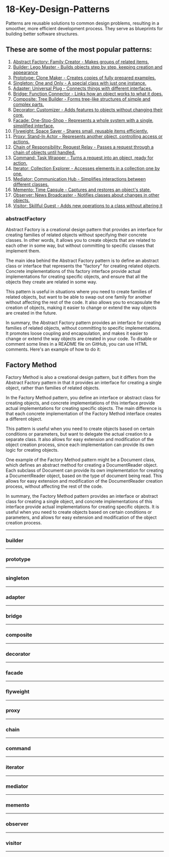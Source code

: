 # 18-Key-Design-Patterns
Patterns are reusable solutions to common design problems, resulting in a smoother, more efficient development process. They serve as blueprints for building better software structures. 
 ## These are some of the most popular patterns:
1. [Abstract Factory: Family Creator - Makes groups of related items.](#abstractFactory)
2. [Builder: Lego Master - Builds objects step by step, keeping creation and appearance](#builder)
3. [Prototype: Clone Maker - Creates copies of fully prepared examples.](#prototype)
4. [Singleton: One and Only - A special class with just one instance.](#singleton)
5. [Adapter: Universal Plug - Connects things with different interfaces.](#adapter)
6. [Bridge: Function Connector - Links how an object works to what it does.](#bridge)
7. [Composite: Tree Builder - Forms tree-like structures of simple and complex parts.](#composite)
8. [Decorator: Customizer - Adds features to objects without changing their core.](#decorator)
9. [Facade: One-Stop-Shop - Represents a whole system with a single, simplified interface.](#facade)
10. [Flyweight: Space Saver - Shares small, reusable items efficiently.](#flyweight)
11. [Proxy: Stand-In Actor - Represents another object, controlling access or actions.](#proxy)
12. [Chain of Responsibility: Request Relay - Passes a request through a chain of objects until handled.](#chain)
13. [Command: Task Wrapper - Turns a request into an object, ready for action.](#command)
14. [Iterator: Collection Explorer - Accesses elements in a collection one by one.](#iterator)
15. [Mediator: Communication Hub - Simplifies interactions between different classes.](#mediator)
16. [Memento: Time Capsule - Captures and restores an object's state.](#memento)
17. [Observer: News Broadcaster - Notifies classes about changes in other objects.](#observer)
18. [Visitor: Skillful Guest - Adds new operations to a class without altering it](#visitor)

### abstractFactory
Abstract Factory is a creational design pattern that provides an interface for creating families of related objects without specifying their concrete classes. In other words, it allows you to create objects that are related to each other in some way, but without committing to specific classes that implement them.

The main idea behind the Abstract Factory pattern is to define an abstract class or interface that represents the "factory" for creating related objects. Concrete implementations of this factory interface provide actual implementations for creating specific objects, and ensure that all the objects they create are related in some way.

This pattern is useful in situations where you need to create families of related objects, but want to be able to swap out one family for another without affecting the rest of the code. It also allows you to encapsulate the creation of objects, making it easier to change or extend the way objects are created in the future.

In summary, the Abstract Factory pattern provides an interface for creating families of related objects, without committing to specific implementations. It promotes loose coupling and encapsulation, and makes it easier to change or extend the way objects are created in your code.
To disable or comment some lines in a README file on GitHub, you can use HTML comments. Here's an example of how to do it:

 
<!--
```
// Define the interface for creating cars
interface CarFactory {
    public Sedan createSedan();
    public SUV createSUV();
}

// Concrete factory for creating a family of related cars
class FamilyCarFactory implements CarFactory {
    public Sedan createSedan() {
        return new FamilySedan();
    }
    public SUV createSUV() {
        return new FamilySUV();
    }
}

// Abstract class for the car
abstract class Car {
    public abstract String getName();
    public abstract int getNumDoors();
}

// Concrete class for the sedan
class Sedan extends Car {
    public String getName() {
        return "Sedan";
    }
    public int getNumDoors() {
        return 4;
    }
}

// Concrete class for the SUV
class SUV extends Car {
    public String getName() {
        return "SUV";
    }
    public int getNumDoors() {
        return 5;
    }
}

// Concrete class for the family of sedan cars
class FamilySedan extends Sedan {
    public String getName() {
        return "Family Sedan";
    }
}

// Concrete class for the family of SUV cars
class FamilySUV extends SUV {
    public String getName() {
        return "Family SUV";
    }
}
```

To use the Abstract Factory pattern to create a family of related car objects, you can create an instance of the FamilyCarFactory and use it to create new cars:
```
CarFactory factory = new FamilyCarFactory();
Sedan sedan = factory.createSedan();
SUV suv = factory.createSUV();

System.out.println(sedan.getName() + " with " + sedan.getNumDoors() + " doors"); // Output: "Family Sedan with 4 doors"
System.out.println(suv.getName() + " with " + suv.getNumDoors() + " doors"); // Output: "Family SUV with 5 doors"
```
 -->
## Factory Method
Factory Method is also a creational design pattern, but it differs from the Abstract Factory pattern in that it provides an interface for creating a single object, rather than families of related objects.

In the Factory Method pattern, you define an interface or abstract class for creating objects, and concrete implementations of this interface provide actual implementations for creating specific objects. The main difference is that each concrete implementation of the Factory Method interface creates a different object.

This pattern is useful when you need to create objects based on certain conditions or parameters, but want to delegate the actual creation to a separate class. It also allows for easy extension and modification of the object creation process, since each implementation can provide its own logic for creating objects.

One example of the Factory Method pattern might be a Document class, which defines an abstract method for creating a DocumentReader object. Each subclass of Document can provide its own implementation for creating a DocumentReader object, based on the type of document being read. This allows for easy extension and modification of the DocumentReader creation process, without affecting the rest of the code.

In summary, the Factory Method pattern provides an interface or abstract class for creating a single object, and concrete implementations of this interface provide actual implementations for creating specific objects. It is useful when you need to create objects based on certain conditions or parameters, and allows for easy extension and modification of the object creation process.
<!--
```
// Define the interface for creating cars
interface CarFactory {
    public Car createCar();
}

// Concrete factory for creating sedan cars
class SedanFactory implements CarFactory {
    public Car createCar() {
        return new Sedan();
    }
}

// Concrete factory for creating SUV cars
class SUVFactory implements CarFactory {
    public Car createCar() {
        return new SUV();
    }
}

// Abstract class for the car
abstract class Car {
    public abstract String getName();
    public abstract int getNumDoors();
}

// Concrete class for the sedan
class Sedan extends Car {
    public String getName() {
        return "Sedan";
    }
    public int getNumDoors() {
        return 4;
    }
}

// Concrete class for the SUV
class SUV extends Car {
    public String getName() {
        return "SUV";
    }
    public int getNumDoors() {
        return 5;
    }
}
```

In this example, we have defined an interface CarFactory for creating cars, and two concrete factories SedanFactory and SUVFactory that create different types of cars. We have also defined an abstract class Car and concrete classes Sedan and SUV that extend Car.

To use the Factory Method pattern to create different types of cars, you can create an instance of the appropriate CarFactory and use it to create a new car:
```
CarFactory sedanFactory = new SedanFactory();
CarFactory suvFactory = new SUVFactory();

Car sedan = sedanFactory.createCar();
Car suv = suvFactory.createCar();

System.out.println(sedan.getName() + " with " + sedan.getNumDoors() + " doors"); // Output: "Sedan with 4 doors"
System.out.println(suv.getName() + " with " + suv.getNumDoors() + " doors"); // Output: "SUV with 5 doors"
```
-->
***

### builder
***

### prototype
***
### singleton
***

### adapter
***

### bridge
***

### composite
***

### decorator
***

### facade
***

### flyweight
***

### proxy
***

### chain
***

### command
***

### iterator
***

### mediator
***

### memento
***

### observer
***

### visitor
***










